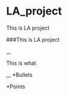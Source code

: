 # LA_project
This is LA project

###This is LA project

,,,

<p>This is what</p>
,,,
*Bullets

*Points
